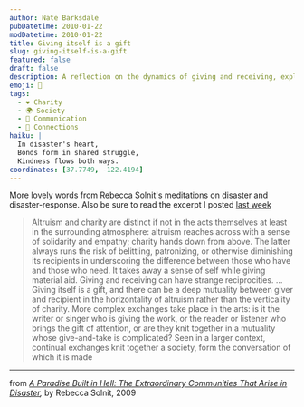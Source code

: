 ```yaml
---
author: Nate Barksdale
pubDatetime: 2010-01-22
modDatetime: 2010-01-22
title: Giving itself is a gift
slug: giving-itself-is-a-gift
featured: false
draft: false
description: A reflection on the dynamics of giving and receiving, exploring the deeper connections formed in times of disaster.
emoji: 🤝
tags:
  - ❤️ Charity
  - 🌍 Society
  - 💬 Communication
  - 🤝 Connections
haiku: |
  In disaster's heart,  
  Bonds form in shared struggle,  
  Kindness flows both ways.
coordinates: [37.7749, -122.4194]
---
```


More lovely words from Rebecca Solnit's meditations on disaster and disaster-response. Also be sure to read the excerpt I posted [last week](http://www.culture-making.com/post/the_upside_of_disaster)

> Altruism and charity are distinct if not in the acts themselves at least in the surrounding atmosphere: altruism reaches across with a sense of solidarity and empathy; charity hands down from above. The latter always runs the risk of belittling, patronizing, or otherwise diminishing its recipients in underscoring the difference between those who have and those who need. It takes away a sense of self while giving material aid. Giving and receiving can have strange reciprocities. ... Giving itself is a gift, and there can be a deep mutuality between giver and recipient in the horizontality of altruism rather than the verticality of charity. More complex exchanges take place in the arts: is it the writer or singer who is giving the work, or the reader or listener who brings the gift of attention, or are they knit together in a mutuality whose give-and-take is complicated? Seen in a larger context, continual exchanges knit together a society, form the conversation of which it is made

---

from _[A Paradise Built in Hell: The Extraordinary Communities That Arise in Disaster](http://web.archive.org/web/20240418150631/https://www.amazon.com/Paradise-Built-Hell-Extraordinary-Communities/dp/0670021075),_ by Rebecca Solnit, 2009
